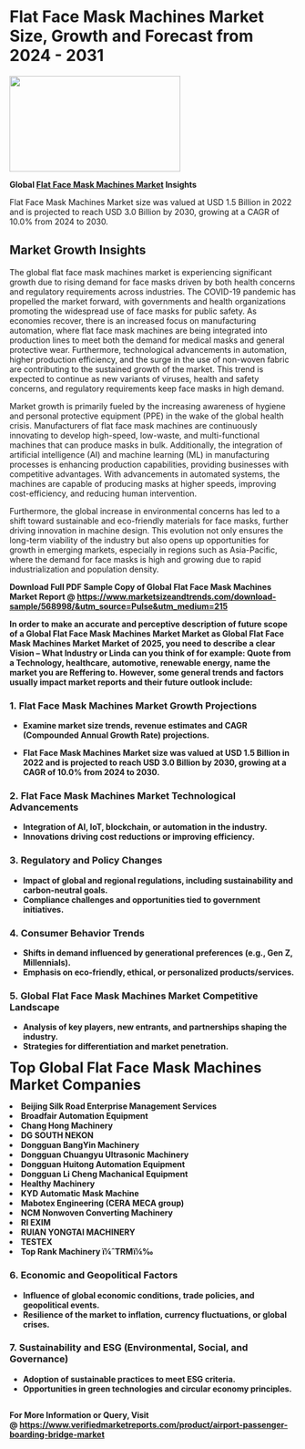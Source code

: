 <H1>Flat Face Mask Machines Market Size, Growth and Forecast from 2024 - 2031</H1><img class="aligncenter size-medium wp-image-584254" src="https://thirdeyenews.in/wp-content/uploads/2024/09/Global-Market-Research-300x168.jpeg" alt="" width="300" height="168" /><p><strong>Global&nbsp;<a href="https://www.marketsizeandtrends.com/download-sample/568998/&amp;utm_source=Pulse&amp;utm_medium=215">Flat Face Mask Machines Market</a> Insights</strong></p><p>Flat Face Mask Machines Market size was valued at USD 1.5 Billion in 2022 and is projected to reach USD 3.0 Billion by 2030, growing at a CAGR of 10.0% from 2024 to 2030.</p><p><h2>Market Growth Insights</h2> <p>The global flat face mask machines market is experiencing significant growth due to rising demand for face masks driven by both health concerns and regulatory requirements across industries. The COVID-19 pandemic has propelled the market forward, with governments and health organizations promoting the widespread use of face masks for public safety. As economies recover, there is an increased focus on manufacturing automation, where flat face mask machines are being integrated into production lines to meet both the demand for medical masks and general protective wear. Furthermore, technological advancements in automation, higher production efficiency, and the surge in the use of non-woven fabric are contributing to the sustained growth of the market. This trend is expected to continue as new variants of viruses, health and safety concerns, and regulatory requirements keep face masks in high demand.</p> <p><strong></strong></p> <p>Market growth is primarily fueled by the increasing awareness of hygiene and personal protective equipment (PPE) in the wake of the global health crisis. Manufacturers of flat face mask machines are continuously innovating to develop high-speed, low-waste, and multi-functional machines that can produce masks in bulk. Additionally, the integration of artificial intelligence (AI) and machine learning (ML) in manufacturing processes is enhancing production capabilities, providing businesses with competitive advantages. With advancements in automated systems, the machines are capable of producing masks at higher speeds, improving cost-efficiency, and reducing human intervention.</p> <p>Furthermore, the global increase in environmental concerns has led to a shift toward sustainable and eco-friendly materials for face masks, further driving innovation in machine design. This evolution not only ensures the long-term viability of the industry but also opens up opportunities for growth in emerging markets, especially in regions such as Asia-Pacific, where the demand for face masks is high and growing due to rapid industrialization and population density.</p> <p><strong></p><p><span class=""><strong>Download Full PDF Sample Copy of Global Flat Face Mask Machines Market Report</strong> @ <a href="https://www.marketsizeandtrends.com/download-sample/568998/&amp;utm_source=Pulse&amp;utm_medium=215" target="_blank">https://www.marketsizeandtrends.com/download-sample/568998/&amp;utm_source=Pulse&amp;utm_medium=215</a></span></p><p>In order to make an accurate and perceptive description of future scope of a Global&nbsp;Flat Face Mask Machines Market Market as Global&nbsp;Flat Face Mask Machines Market Market of 2025, you need to describe a clear Vision &ndash; What Industry or Linda can you think of for example: Quote from a Technology, healthcare, automotive, renewable energy, name the market you are Reffering to. However, some general trends and factors usually impact market reports and their future outlook include:</p><h3>1.&nbsp;<strong>Flat Face Mask Machines Market Growth Projections</strong></h3><ul><li>Examine market size trends, revenue estimates and CAGR (Compounded Annual Growth Rate) projections.</li><li><p>Flat Face Mask Machines Market size was valued at USD 1.5 Billion in 2022 and is projected to reach USD 3.0 Billion by 2030, growing at a CAGR of 10.0% from 2024 to 2030.</p></li></ul><h3>2.&nbsp;<strong>Flat Face Mask Machines Market Technological Advancements</strong></h3><ul><li>Integration of AI, IoT, blockchain, or automation in the industry.</li><li>Innovations driving cost reductions or improving efficiency.</li></ul><h3>3.&nbsp;<strong>Regulatory and Policy Changes</strong></h3><ul><li>Impact of global and regional regulations, including sustainability and carbon-neutral goals.</li><li>Compliance challenges and opportunities tied to government initiatives.</li></ul><h3>4.&nbsp;<strong>Consumer Behavior Trends</strong></h3><ul><li>Shifts in demand influenced by generational preferences (e.g., Gen Z, Millennials).</li><li>Emphasis on eco-friendly, ethical, or personalized products/services.</li></ul><h3>5.&nbsp;<strong>Global Flat Face Mask Machines Market Competitive Landscape</strong></h3><ul><li>Analysis of key players, new entrants, and partnerships shaping the industry.</li><li>Strategies for differentiation and market penetration.</li></ul><p data-pm-slice="1 1 []"><span style="color: inherit; font-family: inherit; font-size: 25px;">Top Global Flat Face Mask Machines Market Companies</span></p><div class="" data-test-id=""><p><li>Beijing Silk Road Enterprise Management Services</li><li> Broadfair Automation Equipment</li><li> Chang Hong Machinery</li><li> DG SOUTH NEKON</li><li> Dongguan BangYin Machinery</li><li> Dongguan Chuangyu Ultrasonic Machinery</li><li> Dongguan Huitong Automation Equipment</li><li> Dongguan Li Cheng Machanical Equipment</li><li> Healthy Machinery</li><li> KYD Automatic Mask Machine</li><li> Mabotex Engineering (CERA MECA group)</li><li> NCM Nonwoven Converting Machinery</li><li> RI EXIM</li><li> RUIAN YONGTAI MACHINERY</li><li> TESTEX</li><li> Top Rank Machinery ï¼ˆTRMï¼‰</li></p></div><h3>6.&nbsp;<strong>Economic and Geopolitical Factors</strong></h3><ul><li>Influence of global economic conditions, trade policies, and geopolitical events.</li><li>Resilience of the market to inflation, currency fluctuations, or global crises.</li></ul><h3>7.&nbsp;<strong>Sustainability and ESG (Environmental, Social, and Governance)</strong></h3><ul><li>Adoption of sustainable practices to meet ESG criteria.</li><li>Opportunities in green technologies and circular economy principles.</li></ul><h2><strong style="font-size: 14px;">For More Information or Query, Visit @&nbsp;</strong><a style="background-color: #ffffff; font-size: 14px;" href="https://www.marketsizeandtrends.com/report/flat-face-mask-machines-market/" target="_blank">https://www.verifiedmarketreports.com/product/airport-passenger-boarding-bridge-market</a></h2>
